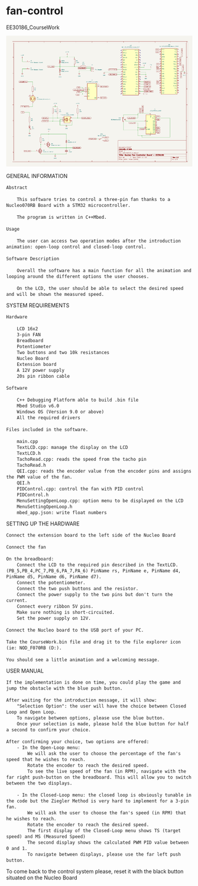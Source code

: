 # fan-control
EE30186_CourseWork

<!-- Add a picture -->
![HOME](designdocboardcircuit.png)

GENERAL INFORMATION

	Abstract

		This software tries to control a three-pin fan thanks to a Nucleo070RB Board with a STM32 microcontroller.

		The program is written in C++Mbed.

	Usage

		The user can access two operation modes after the introduction animation: open-loop control and closed-loop control.

	Software Description

		Overall the software has a main function for all the animation and looping around the different options the user chooses.
		
		On the LCD, the user should be able to select the desired speed and will be shown the measured speed.

SYSTEM REQUIREMENTS

	Hardware

		LCD 16x2
		3-pin FAN
		Breadboard
		Potentiometer
		Two buttons and two 10k resistances
		Nucleo Board
		Extension board
		A 12V power supply
		20s pin ribbon cable
	
	Software

		C++ Debugging Platform able to build .bin file
		Mbed Studio v6.0
		Windows OS (Version 9.0 or above)
		All the required drivers
	
	Files included in the software.

		main.cpp
		TextLCD.cpp: manage the display on the LCD
		TextLCD.h
		TachoRead.cpp: reads the speed from the tacho pin
		TachoRead.h
		QEI.cpp: reads the encoder value from the encoder pins and assigns the PWM value of the fan.
		QEI.h
		PIDControl.cpp: control the fan with PID control
		PIDControl.h
		MenuSettingOpenLoop.cpp: option menu to be displayed on the LCD
		MenuSettingOpenLoop.h
		mbed_app.json: write float numbers

SETTING UP THE HARDWARE

	Connect the extension board to the left side of the Nucleo Board

	Connect the fan

	On the breadboard:
		Connect the LCD to the required pin described in the TextLCD. (PB_5,PB_4,PC_7,PB_6,PA_7,PA_6) PinName rs, PinName e, PinName d4, PinName d5, PinName d6, PinName d7).
		Connect the potentiometer.
		Connect the two push buttons and the resistor.
		Connect the power supply to the two pins but don't turn the current.
		Connect every ribbon 5V pins.
		Make sure nothing is short-circuited.
		Set the power supply on 12V.

	Connect the Nucleo board to the USB port of your PC.

	Take the CourseWork.bin file and drag it to the file explorer icon (ie: NOD_F070RB (D:).

	You should see a little animation and a welcoming message.

USER MANUAL

	If the implementation is done on time, you could play the game and jump the obstacle with the blue push button.

	After waiting for the introduction message, it will show:
		"Selection Option": the user will have the choice between Closed Loop and Open Loop.
		To navigate between options, please use the blue button.
		Once your selection is made, please hold the blue button for half a second to confirm your choice.

	After confirming your choice, two options are offered: 
		- In the Open-Loop menu:
			We will ask the user to choose the percentage of the fan's speed that he wishes to reach.
			Rotate the encoder to reach the desired speed.
			To see the live speed of the fan (in RPM), navigate with the far right push-button on the breadboard. This will allow you to switch between the two displays. 
		
		- In the Closed-Loop menu: the closed loop is obviously tunable in the code but the Ziegler Method is very hard to implement for a 3-pin fan.
			We will ask the user to choose the fan's speed (in RPM) that he wishes to reach.
			Rotate the encoder to reach the desired speed.
			The first display of the Closed-Loop menu shows TS (target speed) and MS (Measured Speed)
			The second display shows the calculated PWM PID value between 0 and 1.
			To navigate between displays, please use the far left push button.

To come back to the control system please, reset it with the black button situated on the Nucleo Board
